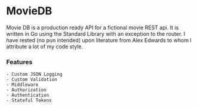 # MovieDB

Movie DB is a production ready API for a fictional movie REST api. It is written in Go using the Standard Library with
an exception to the router. I have rested (no pun intended) upon literature from Alex Edwards to whom I attribute a lot
of my code style.

### Features

    - Custom JSON Logging
    - Custom Validation
    - Middleware
    - Authorization
    - Authentication
    - Stateful Tokens


